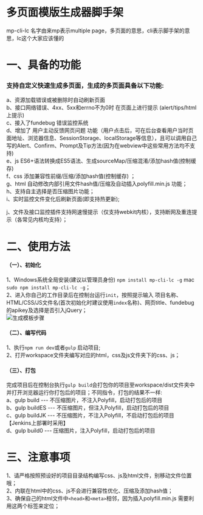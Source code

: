 # 多页面模版生成器脚手架
mp-cli-lc 名字由来mp表示multiple page，多页面的意思，cli表示脚手架的意思，lc这个大家应该懂的
# 一、具备的功能
### 支持自定义快速生成多页面，生成的多页面具备以下功能:   
a、资源加载错误或被删除时自动刷新页面  
b、接口网络错误、4xx、5xx和errno不为0时 在页面上进行提示 (alert/tips/html上提示)  
c、接入了fundebug 错误监控系统  
d、增加了 用户主动反馈网页问题 功能（用户点击后，可在后台查看用户当时页面地址、浏览器信息、SessionStorage、localStorage等信息），且可以调用自己写的Alert、Confirm、Prompt及Tip方法(因为在webview中这些常用方法均不支持)  
e、js ES6+语法转换成ES5语法、生成sourceMap/压缩混淆/添加hash值(控制缓存)   
f、css 添加兼容性前缀/压缩/添加hash值(控制缓存) ；  
g、html 自动修改内部引用文件hash值/压缩及自动插入polyfill.min.js 功能；  
h、支持自主选择是否压缩图片功能；  
i、实时监控文件变化后刷新页面(即支持热更新);

j、文件及接口监控插件支持网速慢提示（仅支持webkit内核），支持断网及重连提示（各常见内核均支持）；  




# 二、使用方法
#### （一）、初始化
1、Windows系统全局安装(建议以管理员身份)  ```npm install mp-cli-lc -g``` mac ```sudo npm install mp-cli-lc -g```；  
2、进入你自己的工作目录后在控制台运行```init```，按照提示输入 项目名称、HTML/CSS/JS文件名(首次初始化时建议使用`index`名称)、网页title、fundebug的apikey及选择是否引入jQuery；     
![生成模板步骤](https://publicimage-1251317493.file.myqcloud.com/reportBug/202007290948571637.png)
#### （二）、编写代码
1、执行```npm run dev```或者```gulp``` 启动项目;       
2、打开workspace文件夹编写对应的html，css及js文件夹下的css、js；  
#### （三）、打包
完成项目后在控制台执行```gulp build```会打包你的项目至workspace/dist文件夹中并打开浏览器运行你打包后的项目；不同指令，打包的结果不一样:    
a、gulp build --- 不压缩图片，不注入Polyfill，启动打包后的项目   
b、gulp buildES --- 不压缩图片，但注入Polyfill，启动打包后的项目      
c、gulp buildJK --- 不压缩图片，不注入Polyfill，不启动打包后的项目  【Jenkins上部署时采用】   
d、gulp build0 --- 压缩图片，注入Polyfill，启动打包后的项目  

# 三、注意事项
1、请严格按照预设好的项目目录结构编写css、js及html文件，别移动文件位置哦；   
2、内联在html中的css、js不会进行兼容性优化、压缩及添加hash值；   
3、确保自己的html文件中`<head>`和`<meta>`相邻，因为插入polyfill.min.js 需要利用这两个标签来定位；   
